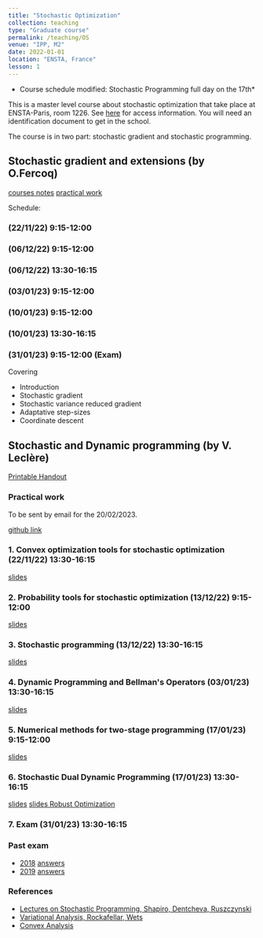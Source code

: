 ```yaml
---
title: "Stochastic Optimization"
collection: teaching
type: "Graduate course"
permalink: /teaching/OS
venue: "IPP, M2"
date: 2022-01-01
location: "ENSTA, France"
lesson: 1
---
```


* Course schedule modified: Stochastic Programming full day on the 17th*

This is a master level course about stochastic optimization that take place
at ENSTA-Paris, room 1226. 
See [here](https://www.ensta-paris.fr/en/addresses-and-contacts) for access information.
You will need an identification document to get in the school. 

The course is in two part: stochastic gradient and stochastic programming.

## Stochastic gradient and extensions (by O.Fercoq)

[courses notes](../files/teaching/Saclay/fercoq/poly_optsto_fercoq.pdf)
[practical work](../files/teaching/Saclay/fercoq/TP_MNIST_basic_functions.ipynb)

Schedule:
### (22/11/22) 9:15-12:00
### (06/12/22) 9:15-12:00
### (06/12/22) 13:30-16:15
### (03/01/23) 9:15-12:00
### (10/01/23) 9:15-12:00
### (10/01/23) 13:30-16:15
### (31/01/23) 9:15-12:00 (Exam)

Covering
- Introduction
- Stochastic gradient
- Stochastic variance reduced gradient
- Adaptative step-sizes
- Coordinate descent

## Stochastic and Dynamic programming (by V. Leclère)

[Printable Handout](../files/teaching/Saclay/Saclay-handout.pdf)


### Practical work
To be sent by email for the 20/02/2023.

[github link](https://github.com/leclere/TP-Saclay)

### 1. Convex optimization tools for stochastic optimization (22/11/22) 13:30-16:15

[slides](../files/teaching/Saclay/Saclay-1.pdf)

### 2. Probability tools for stochastic optimization (13/12/22) 9:15-12:00

[slides](../files/teaching/Saclay/Saclay-2.pdf)

### 3. Stochastic programming (13/12/22) 13:30-16:15

[slides](../files/teaching/Saclay/Saclay-3.pdf)

### 4. Dynamic Programming and Bellman's Operators (03/01/23) 13:30-16:15

[slides](../files/teaching/Saclay/Saclay-4.pdf)

### 5. Numerical methods for two-stage programming (17/01/23) 9:15-12:00

[slides](../files/teaching/Saclay/Saclay-5.pdf)

### 6. Stochastic Dual Dynamic Programming (17/01/23) 13:30-16:15

[slides](../files/teaching/Saclay/Saclay-6.pdf)
[slides Robust Optimization](../files/teaching/Saclay/Saclay-7.pdf)

### 7. Exam (31/01/23) 13:30-16:15

### Past exam

- [2018](../files/teaching/Saclay/2018-exam-OS.pdf) [answers](../files/teaching/Saclay/2018-exam-answers-OS.pdf)
- [2019](../files/teaching/Saclay/2019-exam-OS.pdf) [answers](../files/teaching/Saclay/2019-exam-answers-OS.pdf)

### References

- [Lectures on Stochastic Programming, Shapiro, Dentcheva, Ruszczynski](https://www2.isye.gatech.edu/people/faculty/Alex_Shapiro/SPbook.pdf)
- [Variational Analysis, Rockafellar, Wets](https://sites.math.washington.edu/~rtr/papers/rtr169-VarAnalysis-RockWets.pdf)
- [Convex Analysis](http://www.convexoptimization.com/TOOLS/ConvexAnalysisRockafellar.pdf)